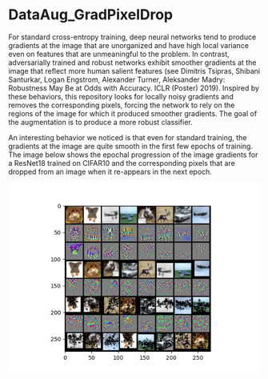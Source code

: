 # DataAug_GradPixelDrop

For standard cross-entropy training, deep neural networks tend to produce gradients at the image that are unorganized and have high local variance even on features that are unmeaningful to the problem.  In contrast, adversarially trained and robust networks exhibit smoother gradients at the image that reflect more human salient features (see Dimitris Tsipras, Shibani Santurkar, Logan Engstrom, Alexander Turner, Aleksander Madry: Robustness May Be at Odds with Accuracy. ICLR (Poster) 2019).  Inspired by these behaviors, this repository looks for locally noisy gradients and removes the corresponding pixels, forcing the network to rely on the regions of the image for which it produced smoother gradients.  The goal of the augmentation is to produce a more robust classifier.

An interesting behavior we noticed is that even for standard training, the gradients at the image are quite smooth in the first few epochs of training.  The image below shows the epochal progression of the image gradients for a ResNet18 trained on CIFAR10 and the corresponding pixels that are dropped from an image when it re-appears in the next epoch.

![](GradientEvolution.png)
